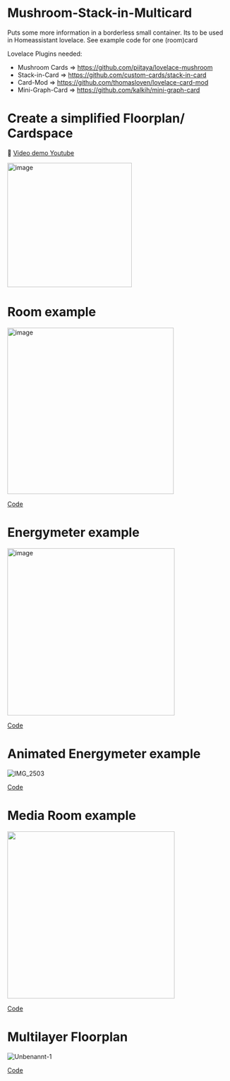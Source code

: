 # Mushroom-Stack-in-Multicard
Puts some more information in a borderless small container. Its to be used in Homeassistant lovelace. See example code for one (room)card

Lovelace Plugins needed:
* Mushroom Cards => https://github.com/piitaya/lovelace-mushroom
* Stack-in-Card => https://github.com/custom-cards/stack-in-card
* Card-Mod => https://github.com/thomasloven/lovelace-card-mod
* Mini-Graph-Card => https://github.com/kalkih/mini-graph-card

# Create a simplified Floorplan/ Cardspace
🎥 <a href="https://youtu.be/XtIilQJFz8U">Video demo Youtube</a>
<p></p>
<img width="282" alt="image" src="https://github.com/ohkaja/Mushroom-Stack-in-Card-Multicard-/assets/93218188/9f031b67-a714-46ef-aaa9-bedfae351f59">




# Room example
<img width="377" alt="image" src="https://github.com/ohkaja/Mushroom-Stack-in-Card-Multicard-/assets/93218188/70d2fc2c-36c7-48e3-82b5-9e64234871e0">
<p></p>
<a href="https://github.com/ohkaja/Mushroom-Stack-in-Card-Multicard-/blob/main/example%20room">Code</a>

# Energymeter example
<img width="379" alt="image" src="https://github.com/ohkaja/Mushroom-Stack-in-Card-Multicard-/assets/93218188/3628344f-e9bb-4729-91d1-af24ab37e152">
<p></p>
<a href="https://github.com/ohkaja/Mushroom-Stack-in-Card-Multicard-/blob/main/example%20energymeter">Code</a>

# Animated Energymeter example
![IMG_2503](https://github.com/ohkaja/Mushroom-Stack-in-Card-Multicard-/assets/93218188/5782324a-f9d8-4bee-aea1-6ac33fdac23c)
<p></p>
<a href="https://github.com/ohkaja/Mushroom-Stack-in-Card-Multicard-/blob/main/animated-live-sensor-activity">Code</a>


# Media Room example
<img width="379" src="https://github.com/ohkaja/Mushroom-Stack-in-Card-Multicard-/assets/93218188/c4884ad9-ed76-4174-8f87-52e9a16b85c6">
<p></p>
<a href="https://github.com/ohkaja/Mushroom-Stack-in-Card-Multicard-/blob/main/media%20room%20example">Code</a>

# Multilayer Floorplan
![Unbenannt-1](https://github.com/ohkaja/Mushroom-Stack-in-Card-Multicard-/assets/93218188/0eaca95d-f13f-4b2b-a810-dc9f8615f65c)
<p></p>
<a href="https://github.com/ohkaja/Mushroom-Stack-in-Card-Multicard-/blob/main/example%20floorplan">Code</a>


